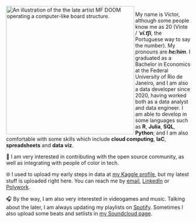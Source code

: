 <img align="left" alt="An illustration of the the late artist MF DOOM operating a computer-like board structure." src="https://media.giphy.com/media/v1.Y2lkPTc5MGI3NjExNzVjZWNhMmI1NmM5ODk3YWVlNTNkN2VhOTE1ZDVhN2I5NTk4YWNhYyZjdD1n/9uITwFum2zFg9fBHYU/giphy.gif" width="350"/>

My name is Victor, although some people know me as 20 (Vinte / ***ˈvĩ.t͡ʃi***, the Portuguese way to say the number). My pronouns are ***he***/***him***. I graduated as a Bachelor in Economics at the Federal University of Rio de Janeiro, and I am also a data developer since 2020, having worked both as a data analyst and data engineer. I am able to develop in some languages such as **R**, **Julia**, **SQL**, **Python**; and I am also comfortable with some skills which include **cloud computing**, **IaC**, **spreadsheets** and **data viz**.  

🧩 I am very interested in contributing with the open source community, as well as integrating with people of color in tech.

🌐 I used to upload my early steps in data at [my Kaggle profile](https://kaggle.com/victorcvriano), but my latest stuff is uploaded right here. You can reach me by [email](mailto:victorcvriano@gmail.com), [LinkedIn](https://linkedin.com/in/victorcvriano) or [Polywork](poly.work/victorcvriano).

🎧 By the way, I am also very interested in videogames and music. Talking about the later, I am always updating my playlists on [Spotify](https://open.spotify.com/user/victorcvriano). Sometimes I also upload some beats and setlists in [my Soundcloud page](https://soundcloud.com/20do100tro).
